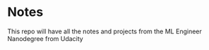 # Notes

This repo will have all the notes and projects from the ML Engineer Nanodegree from Udacity
